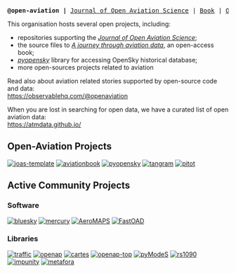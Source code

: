 <p><pre align="center"><strong>@open-aviation |</strong> <a href="https://journals.open.tudelft.nl/joas/">Journal of Open Aviation Science</a> | <a href="https://aviationbook.netlify.app/">Book</a> | <a href="https://observablehq.com/@openaviation">Observable</a> | <a href="https://twitter.com/joaspub">Twitter</a></pre></p>


This organisation hosts several open projects, including:
- repositories supporting the [*Journal of Open Aviation Science*](https://journals.open.tudelft.nl/joas/);
- the source files to [*A journey through aviation data*](https://aviationbook.netlify.app/), an open-access book;
- [*pyopensky*](https://github.com/open-aviation/pyopensky) library for accessing OpenSky historical database;
- more open-sources projects related to aviation

Read also about aviation related stories supported by open-source code and data:\
https://observablehq.com/@openaviation

When you are lost in searching for open data, we have a curated list of open aviation data:\
https://atmdata.github.io/

## Open-Aviation Projects

[![joas-template](https://github-readme-stats.vercel.app/api/pin/?username=open-aviation&repo=joas-template&show_owner=false)](https://github.com/open-aviation/joas-template)
[![aviationbook](https://github-readme-stats.vercel.app/api/pin/?username=open-aviation&repo=aviationbook&show_owner=false)](https://github.com/open-aviation/aviationbook)
[![pyopensky](https://github-readme-stats.vercel.app/api/pin/?username=open-aviation&repo=pyopensky&show_owner=false)](https://github.com/open-aviation/pyopensky)
[![tangram](https://github-readme-stats.vercel.app/api/pin/?username=open-aviation&repo=tangram&show_owner=false)](https://github.com/open-aviation/tangram)
[![pitot](https://github-readme-stats.vercel.app/api/pin/?username=open-aviation&repo=pitot&show_owner=false)](https://github.com/open-aviation/pitot)


## Active Community Projects

### Software

[![bluesky](https://github-readme-stats.vercel.app/api/pin/?username=TUDelft-CNS-ATM&repo=bluesky&show_owner=true)](https://github.com/TUDelft-CNS-ATM/bluesky)
[![mercury](https://github-readme-stats.vercel.app/api/pin/?username=UoW-ATM&repo=Mercury&show_owner=true)](https://github.com/UoW-ATM/Mercury/)
[![AeroMAPS](https://github-readme-stats.vercel.app/api/pin/?username=AeroMAPS&repo=AeroMAPS&show_owner=true)](https://github.com/AeroMAPS/AeroMAPS)
[![FastOAD](https://github-readme-stats.vercel.app/api/pin/?username=fast-aircraft-design&repo=FAST-OAD&show_owner=true)](https://github.com/fast-aircraft-design/FAST-OAD)


### Libraries

[![traffic](https://github-readme-stats.vercel.app/api/pin/?username=xoolive&repo=traffic&show_owner=true)](https://github.com/xoolive/traffic)
[![openap](https://github-readme-stats.vercel.app/api/pin/?username=junzis&repo=openap&show_owner=true)](https://github.com/junzis/openap)
[![cartes](https://github-readme-stats.vercel.app/api/pin/?username=xoolive&repo=cartes&show_owner=true)](https://github.com/xoolive/cartes)
[![openap-top](https://github-readme-stats.vercel.app/api/pin/?username=junzis&repo=openap-top&show_owner=true)](https://github.com/junzis/openap-top)
[![pyModeS](https://github-readme-stats.vercel.app/api/pin/?username=junzis&repo=pymodes&show_owner=true)](https://github.com/junzis/pymodes)
[![rs1090](https://github-readme-stats.vercel.app/api/pin/?username=xoolive&repo=rs1090&show_owner=true)](https://github.com/xoolive/rs1090)
[![impunity](https://github-readme-stats.vercel.app/api/pin/?username=achevrot&repo=impunity&show_owner=true)](https://github.com/achevrot/impunity)
[![metafora](https://github-readme-stats.vercel.app/api/pin/?username=ramondalmau&repo=metafora&show_owner=true)](https://github.com/ramondalmau/metafora)

